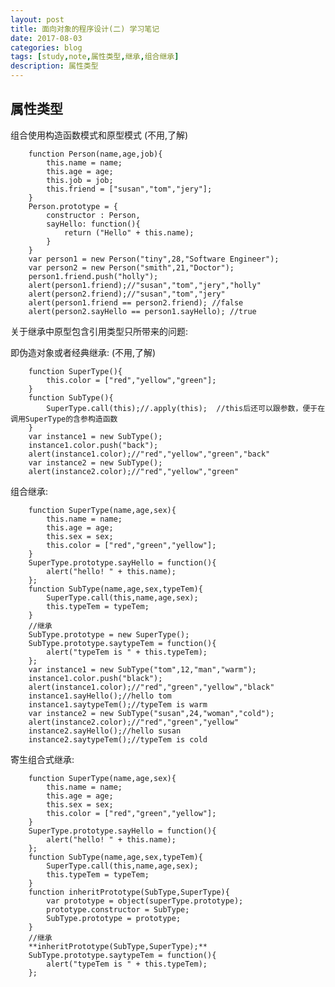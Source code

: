 ```yaml
---
layout: post
title: 面向对象的程序设计(二) 学习笔记
date: 2017-08-03
categories: blog
tags: [study,note,属性类型,继承,组合继承]
description: 属性类型
---
```


## 属性类型

组合使用构造函数模式和原型模式
(不用,了解)

        function Person(name,age,job){
            this.name = name;
            this.age = age;
            this.job = job;
            this.friend = ["susan","tom","jery"];
        }
        Person.prototype = {
            constructor : Person,
            sayHello: function(){
                return ("Hello" + this.name);
            }
        }
        var person1 = new Person("tiny",28,"Software Engineer");
        var person2 = new Person("smith",21,"Doctor");
        person1.friend.push("holly");
        alert(person1.friend);//"susan","tom","jery","holly"
        alert(person2.friend);//"susan","tom","jery"
        alert(person1.friend == person2.friend); //false
        alert(person2.sayHello == person1.sayHello); //true

关于继承中原型包含引用类型只所带来的问题:

即伪造对象或者经典继承:
(不用,了解)

        function SuperType(){
            this.color = ["red","yellow","green"];
        }
        function SubType(){
            SuperType.call(this);//.apply(this);  //this后还可以跟参数，便于在调用SuperType的含参构造函数
        }
        var instance1 = new SubType();
        instance1.color.push("back");
        alert(instance1.color);//"red","yellow","green","back"
        var instance2 = new SubType();
        alert(instance2.color);//"red","yellow","green"

组合继承:

        function SuperType(name,age,sex){
            this.name = name;
            this.age = age;
            this.sex = sex;
            this.color = ["red","green","yellow"];
        }
        SuperType.prototype.sayHello = function(){
            alert("hello! " + this.name);
        };
        function SubType(name,age,sex,typeTem){
            SuperType.call(this,name,age,sex);
            this.typeTem = typeTem;
        }
        //继承 
        SubType.prototype = new SuperType();
        SubType.prototype.saytypeTem = function(){
            alert("typeTem is " + this.typeTem);
        };
        var instance1 = new SubType("tom",12,"man","warm");
        instance1.color.push("black");
        alert(instance1.color);//"red","green","yellow","black"
        instance1.sayHello();//hello tom
        instance1.saytypeTem();//typeTem is warm
        var instance2 = new SubType("susan",24,"woman","cold");
        alert(instance2.color);//"red","green","yellow"
        instance2.sayHello();//hello susan
        instance2.saytypeTem();//typeTem is cold

寄生组合式继承:
        
        function SuperType(name,age,sex){
            this.name = name;
            this.age = age;
            this.sex = sex;
            this.color = ["red","green","yellow"];
        }
        SuperType.prototype.sayHello = function(){
            alert("hello! " + this.name);
        };
        function SubType(name,age,sex,typeTem){
            SuperType.call(this,name,age,sex);
            this.typeTem = typeTem;
        }
        function inheritPrototype(SubType,SuperType){
            var prototype = object(superType.prototype);
            prototype.constructor = SubType;
            SubType.prototype = prototype;
        }
        //继承 
        **inheritPrototype(SubType,SuperType);**
        SubType.prototype.saytypeTem = function(){
            alert("typeTem is " + this.typeTem);
        };
